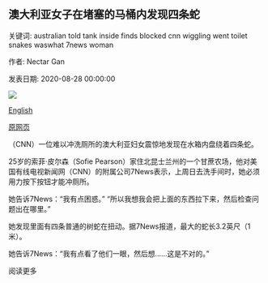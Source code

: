 ## 澳大利亚女子在堵塞的马桶内发现四条蛇

关键词: australian told tank inside finds blocked cnn wiggling went toilet snakes waswhat 7news woman

作者: Nectar Gan

发表日期: 2020-08-28 00:00:00

![](https://cdn.cnn.com/cnnnext/dam/assets/200828021036-australia-snake-toilet-super-tease.jpg)

[English](Australian%20woman%20finds%20four%20snakes%20inside%20her%20blocked%20toilet%20tank.md)

[原网页](https://edition.cnn.com/2020/08/28/australia/australia-snake-toilet-tank-intl-hnk-scli/index.html)

（CNN）一位难以冲洗厕所的澳大利亚妇女震惊地发现在水箱内盘绕着四条蛇。

25岁的索菲·皮尔森（Sofie Pearson）家住北昆士兰州的一个甘蔗农场，他对美国有线电视新闻网（CNN）的附属公司7News表示，上周日去洗手间时，她必须用力按下按钮才能冲厕所。

她告诉7News：“我有点困惑。” “所以我想我会把上面的东西拉下来，然后检查问题出在哪里。”

她发现里面有四条普通的树蛇在扭动。据7News报道，最大的蛇长3.2英尺（1米）。

她告诉7News：“我有点看了他们一眼，然后想……这是不对的。”

阅读更多